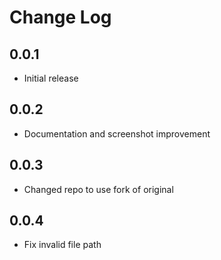 # Change Log

## 0.0.1

- Initial release

## 0.0.2

- Documentation and screenshot improvement

## 0.0.3

- Changed repo to use fork of original


## 0.0.4

- Fix invalid file path